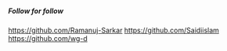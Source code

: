 ##### Follow for follow

https://github.com/Ramanuj-Sarkar
https://github.com/Saidiislam
https://github.com/wg-d

